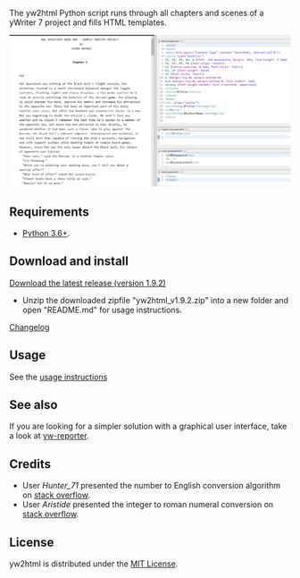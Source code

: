 The yw2html Python script runs through all chapters and scenes of a yWriter 7 project and fills HTML templates.

![Screenshot: Example](Screenshots/manuscript.png)

## Requirements

- [Python 3.6+](https://www.python.org). 

## Download and install


[Download the latest release (version 1.9.2)](https://raw.githubusercontent.com/peter88213/yw2html/main/dist/yw2html_v1.9.2.zip)

- Unzip the downloaded zipfile "yw2html_v1.9.2.zip" into a new folder and open "README.md" for usage instructions.

[Changelog](changelog)

## Usage

See the [usage instructions](usage)

## See also

If you are looking for a simpler solution with a graphical user interface, take a look at [yw-reporter](https://peter88213.github.io/yw-reporter).

## Credits

- User *Hunter_71* presented the number to English conversion algorithm on [stack overflow](https://stackoverflow.com/a/51849443).
- User *Aristide* presented the integer to roman numeral conversion on [stack overflow](https://stackoverflow.com/a/47713392).

## License

yw2html is distributed under the [MIT
License](http://www.opensource.org/licenses/mit-license.php).
